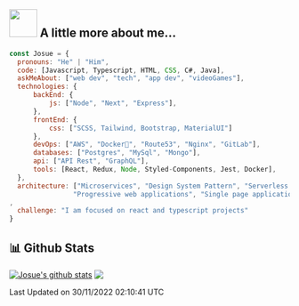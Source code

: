 

## <img src="https://media.giphy.com/media/VgCDAzcKvsR6OM0uWg/giphy.gif" width="50"> A little more about me...  

```javascript
const Josue = {
  pronouns: "He" | "Him",
  code: [Javascript, Typescript, HTML, CSS, C#, Java],
  askMeAbout: ["web dev", "tech", "app dev", "videoGames"],
  technologies: {
      backEnd: {
          js: ["Node", "Next", "Express"],
      },
      frontEnd: {
          css: ["SCSS, Tailwind, Bootstrap, MaterialUI"]
      },
      devOps: ["AWS", "Docker🐳", "Route53", "Nginx", "GitLab"],
      databases: ["Postgres", "MySql", "Mongo"],
      api: ["API Rest", "GraphQL"],
      tools: [React, Redux, Node, Styled-Components, Jest, Docker],
  },
  architecture: ["Microservices", "Design System Pattern", "Serverless Architecture", 
                "Progressive web applications", "Single page applications"],
,
  challenge: "I am focused on react and typescript projects"
}
```
## 📊 Github Stats

<a href="https://github.com/JHDEZ1108/github-readme-stats"><img 
      align="center" src="https://github-readme-stats.vercel.app/api?username=JHDEZ1108&show_icons=true&include_all_commits=true&theme=buefy&hide_border=true" 
      alt="Josue's github stats" /></a> <a href="https://github.com/JHDEZ1108/github-readme-stats"><img align="center" 
      src="https://github-readme-stats.vercel.app/api/top-langs/?username=JHDEZ1108&layout=compact&theme=buefy&hide_border=true" /></a>
      
 Last Updated on 30/11/2022 02:10:41 UTC
